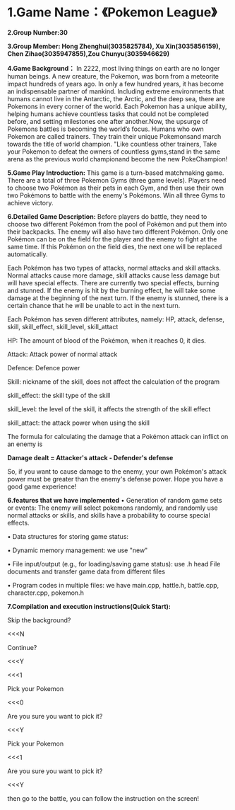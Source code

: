 # **1.Game Name：《Pokemon League》**

**2.Group Number:30**

**3.Group Member: Hong Zhenghui(3035825784), Xu Xin(3035856159), Chen Zihao(3035947855),Zou Chunyu(3035946629)**

**4.Game Background：** In 2222, most living things on earth are no longer human beings. A new creature, the Pokemon, was born from a meteorite impact hundreds of years ago. In only a few hundred years, it has become an indispensable partner of mankind. Including extreme environments that humans cannot live in the Antarctic, the Arctic, and the deep sea, there are Pokemons in every corner of the world. Each Pokemon has a unique ability, helping humans achieve countless tasks that could not be completed before, and setting milestones one after another.Now, the upsurge of Pokemons battles is becoming the world’s focus. Humans who own Pokemon are called trainers. They train their unique Pokemonsand march towards the title of world champion. "Like countless other trainers, Take your Pokemon to defeat the owners of countless gyms,stand in the same arena as the previous world championand become the new PokeChampion!

**5.Game Play Introduction:** This game is a turn-based matchmaking game. There are a total of three Pokemon Gyms (three game levels). Players need to choose two Pokémon as their pets in each Gym, and then use their own two Pokémons to battle with the enemy's Pokémons. Win all three Gyms to achieve victory.

**6.Detailed Game Description:** Before players do battle, they need to choose two different Pokémon from the pool of Pokémon and put them into their backpacks. The enemy will also have two different Pokémon. Only one Pokémon can be on the field for the player and the enemy to fight at the same time. If this Pokémon on the field dies, the next one will be replaced automatically.

Each Pokémon has two types of attacks, normal attacks and skill attacks. Normal attacks cause more damage, skill attacks cause less damage but will have special effects.
There are currently two special effects, burning and stunned. If the enemy is hit by the burning effect, he will take some damage at the beginning of the next turn. If the enemy is stunned, there is a certain chance that he will be unable to act in the next turn.

Each Pokémon has seven different attributes, namely: HP, attack, defense, skill, skill_effect, skill_level, skill_attact

HP: The amount of blood of the Pokémon, when it reaches 0, it dies.

Attack: Attack power of normal attack

Defence: Defence power

Skill: nickname of the skill, does not affect the calculation of the program

skill_effect: the skill type of the skill

skill_level: the level of the skill, it affects the strength of the skill effect

skill_attact: the attack power when using the skill


The formula for calculating the damage that a Pokémon attack can inflict on an enemy is

**Damage dealt = Attacker's attack - Defender's defense**

So, if you want to cause damage to the enemy, your own Pokémon's attack power must be greater than the enemy's defense power. Hope you have a good game experience!

**6.features that we have implemented**
• Generation of random game sets or events: The enemy will select pokemons randomly, and randomly use normal attacks or skills, and skills have a probability to course special effects.

• Data structures for storing game status: 

• Dynamic memory management: we use "new"

• File input/output (e.g., for loading/saving game status): use .h head File documents and transfer game data from different files 

• Program codes in multiple files: we have main.cpp, hattle.h, battle.cpp, character.cpp, pokemon.h

**7.Compilation and execution instructions(Quick Start):**

Skip the background?

<<<N

Continue?

<<<Y

<<<1

Pick your Pokemon

<<<0

Are you sure you want to pick it?

<<<Y

Pick your Pokemon

<<<1

Are you sure you want to pick it?

<<<Y

then go to the battle, you can follow the instruction on the screen!
